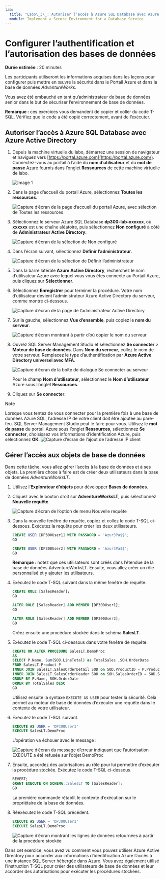 ```yaml
---
lab:
  title: "Labo\_3\_: Autoriser l’accès à Azure SQL Database avec Azure Active Directory"
  module: Implement a Secure Environment for a Database Service
---
```


# Configurer l’authentification et l’autorisation des bases de données

**Durée estimée** : 20 minutes

Les participants utiliseront les informations acquises dans les leçons pour configurer puis mettre en œuvre la sécurité dans le Portail Azure et dans la base de données *AdventureWorks*.

Vous avez été embauché en tant qu’administrateur de base de données senior dans le but de sécuriser l’environnement de base de données.

**Remarque :** ces exercices vous demandent de copier et coller du code T-SQL. Vérifiez que le code a été copié correctement, avant de l’exécuter.

## Autoriser l’accès à Azure SQL Database avec Azure Active Directory

1. Depuis la machine virtuelle du labo, démarrez une session de navigateur et naviguez vers [https://portal.azure.com](https://portal.azure.com/). Connectez-vous au portail à l’aide du **nom d’utilisateur** et du **mot de passe** Azure fournis dans l’onglet **Ressources** de cette machine virtuelle de labo.

    ![Image 1](../images/dp-300-module-01-lab-01.png)

1. Dans la page d’accueil du portail Azure, sélectionnez **Toutes les ressources**.

    ![Capture d’écran de la page d’accueil du portail Azure, avec sélection de Toutes les ressources](../images/dp-300-module-03-lab-01.png)

1. Sélectionnez le serveur Azure SQL Database **dp300-lab-xxxxxx**, où **xxxxxx** est une chaîne aléatoire, puis sélectionnez **Non configuré** à côté de **Administrateur Active Directory**.

    ![Capture d’écran de la sélection de Non configuré](../images/dp-300-module-03-lab-02.png)

1. Dans l’écran suivant, sélectionnez **Définir l’administrateur**.

    ![Capture d’écran de la sélection de Définir l’administrateur](../images/dp-300-module-03-lab-03.png)

1. Dans la barre latérale **Azure Active Directory**, recherchez le nom d’utilisateur Azure avec lequel vous vous êtes connecté au Portail Azure, puis cliquez sur **Sélectionner**.

1. Sélectionnez **Enregistrer** pour terminer la procédure. Votre nom d’utilisateur devient l’administrateur Azure Active Directory du serveur, comme montré ci-dessous.

    ![Capture d’écran de la page de l’administrateur Active Directory](../images/dp-300-module-03-lab-04.png)

1. Sur la gauche, sélectionnez **Vue d’ensemble**, puis copiez le **nom du serveur**.

    ![Capture d’écran montrant à partir d’où copier le nom du serveur](../images/dp-300-module-03-lab-05.png)

1. Ouvrez SQL Server Management Studio et sélectionnez **Se connecter** > **Moteur de base de données**. Dans **Nom du serveur**, collez le nom de votre serveur. Remplacez le type d’authentification par **Azure Active Directory universel avec MFA**.

    ![Capture d’écran de la boîte de dialogue Se connecter au serveur](../images/dp-300-module-03-lab-06.png)

    Pour le champ **Nom d’utilisateur**, sélectionnez le **Nom d’utilisateur** Azure sous l’onglet **Ressources**.

1. Cliquez sur **Se connecter**.

> [!NOTE]
> Lorsque vous tentez de vous connecter pour la première fois à une base de données Azure SQL, l’adresse IP de votre client doit être ajoutée au pare-feu. SQL Server Management Studio peut le faire pour vous. Utilisez le **mot de passe** du portail Azure sous l’onglet **Ressources**, sélectionnez **Se connecter**, choisissez vos informations d’identification Azure, puis sélectionnez **OK**.
> ![Capture d’écran de l’ajout de l’adresse IP client](../images/dp-300-module-03-lab-07.png)

## Gérer l’accès aux objets de base de données

Dans cette tâche, vous allez gérer l’accès à la base de données et à ses objets. La première chose à faire est de créer deux utilisateurs dans la base de données *AdventureWorksLT*.

1. Utilisez l’**Explorateur d’objets** pour développer **Bases de données**.
1. Cliquez avec le bouton droit sur **AdventureWorksLT**, puis sélectionnez **Nouvelle requête**.

    ![Capture d’écran de l’option de menu Nouvelle requête](../images/dp-300-module-03-lab-08.png)

1. Dans la nouvelle fenêtre de requête, copiez et collez le code T-SQL ci-dessous. Exécutez la requête pour créer les deux utilisateurs.

    ```sql
    CREATE USER [DP300User1] WITH PASSWORD = 'Azur3Pa$$';
    GO

    CREATE USER [DP300User2] WITH PASSWORD = 'Azur3Pa$$';
    GO
    ```

    **Remarque** : notez que ces utilisateurs sont créés dans l’étendue de la base de données AdventureWorksLT. Ensuite, vous allez créer un rôle personnalisé et y ajouter les utilisateurs.

1. Exécutez le code T-SQL suivant dans la même fenêtre de requête.

    ```sql
    CREATE ROLE [SalesReader];
    GO

    ALTER ROLE [SalesReader] ADD MEMBER [DP300User1];
    GO

    ALTER ROLE [SalesReader] ADD MEMBER [DP300User2];
    GO
    ```

    Créez ensuite une procédure stockée dans le schéma **SalesLT**.

1. Exécutez le code T-SQL ci-dessous dans votre fenêtre de requête.

    ```sql
    CREATE OR ALTER PROCEDURE SalesLT.DemoProc
    AS
    SELECT P.Name, Sum(SOD.LineTotal) as TotalSales ,SOH.OrderDate
    FROM SalesLT.Product P
    INNER JOIN SalesLT.SalesOrderDetail SOD on SOD.ProductID = P.ProductID
    INNER JOIN SalesLT.SalesOrderHeader SOH on SOH.SalesOrderID = SOD.SalesOrderID
    GROUP BY P.Name, SOH.OrderDate
    ORDER BY TotalSales DESC
    GO
    ```

    Utilisez ensuite la syntaxe `EXECUTE AS USER` pour tester la sécurité. Cela permet au moteur de base de données d’exécuter une requête dans le contexte de votre utilisateur.

1. Exécutez le code T-SQL suivant.

    ```sql
    EXECUTE AS USER = 'DP300User1'
    EXECUTE SalesLT.DemoProc
    ```

    L’opération va échouer avec le message :

    ![Capture d’écran du message d’erreur indiquant que l’autorisation EXECUTE a été refusée sur l’objet DemoProc](../images/dp-300-module-03-lab-09.png)

1. Ensuite, accordez des autorisations au rôle pour lui permettre d’exécuter la procédure stockée. Exécutez le code T-SQL ci-dessous.

    ```sql
    REVERT;
    GRANT EXECUTE ON SCHEMA::SalesLT TO [SalesReader];
    GO
    ```

    La première commande rétablit le contexte d’exécution sur le propriétaire de la base de données.

1. Réexécutez le code T-SQL précédent.

    ```sql
    EXECUTE AS USER = 'DP300User1'
    EXECUTE SalesLT.DemoProc
    ```

    ![Capture d’écran montrant les lignes de données retournées à partir de la procédure stockée](../images/dp-300-module-03-lab-10.png)

Dans cet exercice, vous avez vu comment vous pouvez utiliser Azure Active Directory pour accorder aux informations d’identification Azure l’accès à une instance SQL Server hébergée dans Azure. Vous avez également utilisé l’instruction T-SQL pour créer des utilisateurs de base de données et leur accorder des autorisations pour exécuter les procédures stockées.
